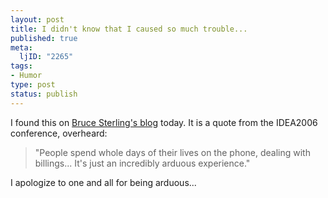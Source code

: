 ```yaml
--- 
layout: post
title: I didn't know that I caused so much trouble...
published: true
meta: 
  ljID: "2265"
tags: 
- Humor
type: post
status: publish
---
```

I found this on <a href="http://feeds.wired.com/~r/wiredbeyond/~3/41446750/overheard_at_id.html">Bruce Sterling's blog</a> today. It is a quote from the IDEA2006 conference, overheard:
<blockquote>"People spend whole days of their lives on the phone, dealing with billings... It's just an incredibly arduous experience."</blockquote>
I apologize to one and all for being arduous...
